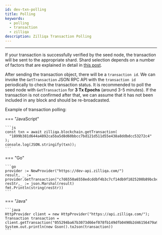```yaml
---
id: dev-txn-polling
title: Polling
keywords:
  - polling
  - transaction
  - zilliqa
description: Zilliqa Transaction Polling
---
```


---

If your transaction is successfully verified by the seed node, the transaction will be sent to the appropriate shard. Shard selection depends on a number of factors that are explained in detail in [this post](https://blog.zilliqa.com/provisioning-sharding-for-smart-contracts-a-design-for-zilliqa-cd8d012ee735).

After sending the transaction object, there will be a `transaction id`. We can invoke the `GetTransaction` JSON RPC API with the `transaction id` periodically to check the transaction status. It is recommended to poll the seed node with `GetTransaction` for **3 Tx Epochs** (around 3-5 minutes). If the transaction is not confirmed after that, we can assume that it has not been included in any block and should be re-broadcasted.

Example of transaction polling:

=== "JavaScript"

    ```js
    const txn = await zilliqa.blockchain.getTransaction(
      "1899b381d644a4892ca5ba5d8d60bbcc7bd121d511d55e438a8ddbdcc53272c4"
    );
    console.log(JSON.stringify(txn));
    ```

=== "Go"

    ```go
    provider := NewProvider("https://dev-api.zilliqa.com/")
    result, _ := provider.GetTransaction("c7d6550a6558edcddbf4b3c7cf14db9f1025200b89bcbcd6a570c84db58d554f")
    resStr,_ := json.Marshal(result)
    fmt.Println(string(resStr))
    ```

=== "Java"

    ```java
    HttpProvider client = new HttpProvider("https://api.zilliqa.com/");
    Transaction transaction = client.getTransaction("055294ba67b3073d66ef078fb149dfb0490b2d46156479a9f2c9327fb762f4e9").getResult();
    System.out.println(new Gson().toJson(transaction))
    ```
